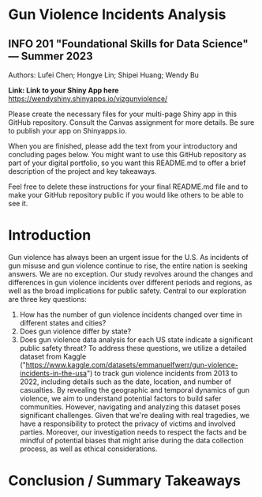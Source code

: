 # Gun Violence Incidents Analysis
## INFO 201 "Foundational Skills for Data Science" — Summer 2023

Authors: 
Lufei Chen; Hongye Lin; Shipei Huang; Wendy Bu 

**Link: Link to your Shiny App here**
https://wendyshiny.shinyapps.io/vizgunviolence/


Please create the necessary files for your multi-page Shiny app in this GitHub repository. Consult the Canvas assignment for more details. Be sure to publish your app on Shinyapps.io.

When you are finished, please add the text from your introductory and concluding pages below. You might want to use this GitHub repository as part of your digital portfolio, so you want this README.md to offer a brief description of the project and key takeaways.

Feel free to delete these instructions for your final README.md file and to make your GitHub repository public if you would like others to be able to see it. 

# Introduction
Gun violence has always been an urgent issue for the U.S. As incidents of gun misuse and gun violence continue to rise, the entire nation is seeking answers. We are no exception. Our study revolves around the changes and differences in gun violence incidents over different periods and regions, as well as the broad implications for public safety. Central to our exploration are three key questions: 
1. How has the number of gun violence incidents changed over time in different states and cities?  
2. Does gun violence differ by state? 
3. Does gun violence data analysis for each US state indicate a significant public safety threat?
To address these questions, we utilize a detailed dataset from Kaggle ("https://www.kaggle.com/datasets/emmanuelfwerr/gun-violence-incidents-in-the-usa") to track gun violence incidents from 2013 to 2022, including details such as the date, location, and number of casualties. By revealing the geographic and temporal dynamics of gun violence, we aim to understand potential factors to build safer communities. However, navigating and analyzing this dataset poses significant challenges. Given that we're dealing with real tragedies, we have a responsibility to protect the privacy of victims and involved parties. Moreover, our investigation needs to respect the facts and be mindful of potential biases that might arise during the data collection process, as well as ethical considerations. 


# Conclusion / Summary Takeaways

